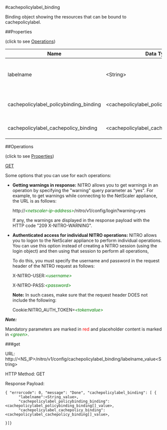#cachepolicylabel_binding

Binding object showing the resources that can be bound to cachepolicylabel.


##Properties 
<span>(click to see [Operations](#operations))</span>


<table><thead><tr><th>Name</th><th> Data Type</th><th> Permissions</th><th>Description</th></tr></thead><tbody><tr><td>labelname</td><td>&lt;String></td><td>Read-write</td><td>Name of the cache-policy label about which to display information.</td><tr><tr><td>cachepolicylabel_policybinding_binding</td><td>&lt;cachepolicylabel_policybinding_binding[]></td><td>Read-only</td><td>policybinding that can be bound to cachepolicylabel.</td><tr><tr><td>cachepolicylabel_cachepolicy_binding</td><td>&lt;cachepolicylabel_cachepolicy_binding[]></td><td>Read-only</td><td>cachepolicy that can be bound to cachepolicylabel.</td><tr></tbody></table>
##Operations 
<span>(click to see [Properties](#properties))</span>


[GET](#get)


Some options that you can use for each operations:
<ul><li><p><b>Getting warnings in response:</b> NITRO allows you to get warnings in an operation by specifying the "warning" query parameter as "yes". For example, to get warnings while connecting to the NetScaler appliance, the URL is as follows:</p><p>http://<span style="color:green;font-style:italic;">&lt;netscaler-ip-address&gt;</span>/nitro/v1/config/login?warning=yes</p><p>If any, the warnings are displayed in the response payload with the HTTP code "209 X-NITRO-WARNING".</p></li><li><p><b>Authenticated access for individual NITRO operations:</b> NITRO allows you to logon to the NetScaler appliance to perform individual operations. You can use this option instead of creating a NITRO session (using the login object) and then using that session to perform all operations,</p><p>To do this, you must specify the username and password in the request header of the NITRO request as follows:</p><p>X-NITRO-USER:<span style="color:green;font-style:italic;">&lt;username&gt;</span></p><p>X-NITRO-PASS:<span style="color:green;font-style:italic;">&lt;password&gt;</span></p><p><b>Note:</b> In such cases, make sure that the request header DOES not include the following:</p><p>Cookie:NITRO_AUTH_TOKEN=<span style="color:green;font-style:italic;">&lt;tokenvalue&gt;</span></p></li></ul>



***Note:*** 
Mandatory parameters are marked in <span style="color:#FF0000;">red</span> and placeholder content is marked in <span style="color:green;font-style:italic">&lt;green&gt;</span>.

###get



URL: http://&lt;NS_IP&gt;/nitro/v1/config/cachepolicylabel_binding/labelname_value&lt;String&gt;
HTTP Method: GET
Response Payload: ```{ "errorcode": 0, "message": "Done", "cachepolicylabel_binding": [ {      "labelname":<String_value>,      "cachepolicylabel_policybinding_binding":<cachepolicylabel_policybinding_binding[]_value>,      "cachepolicylabel_cachepolicy_binding":<cachepolicylabel_cachepolicy_binding[]_value>,}]}```




